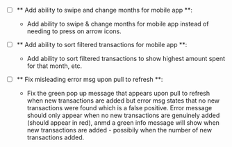 - [ ] ** Add ability to swipe and change months for mobile app **:

  - Add ability to swipe & change months for mobile app instead of needing to press on arrow icons.

- [ ] ** Add ability to sort filtered transactions for mobile app **:

  - Add ability to sort filtered transactions to show highest amount spent for that month, etc.

- [ ] ** Fix misleading error msg upon pull to refresh **:

  - Fix the green pop up message that appears upon pull to refresh when new transactions are added but error msg states that no new transactions were found which is a false positive. Error message should only appear when no new transactions are genuinely added (should appear in red), anmd a green info message will show when new transactions are added - possibily when the number of new transactions added.
